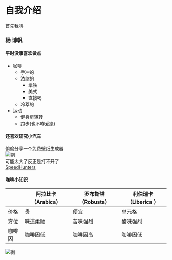 
# 自我介绍

 首先我叫
### 杨 博帆

#### 平时没事喜欢做点
- 咖啡
    - 手冲的
    - 浓缩的
        - 拿铁
        - 美式
        - 直接喝
    - 冷萃的
- 运动
	- 健身房转转
	- 跑步(也不咋爱跑)
	
#### 还喜欢研究小汽车
偷偷分享一个免费壁纸生成器  
![例](http://speedhunters-wp-production.s3.amazonaws.com/wp-content/uploads/2016/01/30014428/Brill-Steel-BRZ-06-1200x800.jpg)  
可能太大了反正是打不开了  
[SpeedHunters](http://www.speedhunters.com/)


#### 咖啡小知识


|  | 阿拉比卡（Arabica） | 罗布斯塔（Robusta） | 利伯瑞卡（Liberica ） |
| ---- |  ----  | ----  | ---- |
| 价格 | 贵  | 便宜 | 单元格 |
| 方位 | 味道柔顺  | 苦味强烈 | 酸味强烈 |
| 咖啡因 | 咖啡因低  | 咖啡因高 | 咖啡因低 |

![例](https://m.gafei.com/uploads/allimg/181112/14-1Q112224GI58.jpg)
